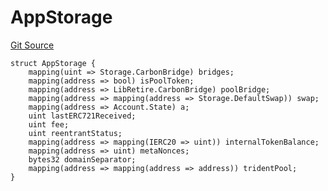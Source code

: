 # AppStorage
[Git Source](https://github.com/KlimaDAO/klimadao-solidity/blob/b98fc1e8b7dcf2a7b80bbaba384c8c84431739fc/src/infinity/AppStorage.sol)


```solidity
struct AppStorage {
    mapping(uint => Storage.CarbonBridge) bridges;
    mapping(address => bool) isPoolToken;
    mapping(address => LibRetire.CarbonBridge) poolBridge;
    mapping(address => mapping(address => Storage.DefaultSwap)) swap;
    mapping(address => Account.State) a;
    uint lastERC721Received;
    uint fee;
    uint reentrantStatus;
    mapping(address => mapping(IERC20 => uint)) internalTokenBalance;
    mapping(address => uint) metaNonces;
    bytes32 domainSeparator;
    mapping(address => mapping(address => address)) tridentPool;
}
```

